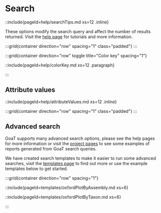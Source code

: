 # Search

::include{pageId=help/searchTips.md xs=12 .inline}

These options modify the search query and affect the number of results returned. Visit the [help page](/help) for tutorials and more information.

:::grid{container direction="row" spacing="1" class="padded"}
:::

:::grid{container direction="row" toggle title="Color key" spacing="1"}

::include{pageId=help/colorKey.md xs=12 .paragraph}

:::

## Attribute values

::include{pageId=help/attributeValues.md xs=12 .inline}

:::grid{container direction="row" spacing="1" class="padded"}
:::

## Advanced search

GoaT supports many advanced search options, please see the help pages for more information or visit the [project pages](/projects) to see some examples of reports generated from GoaT search queries.

We have created search templates to make it easier to run some advanced searches, visit the [templates page](/templates) to find out more or use the example templates below to get started.

:::grid{container direction="row" spacing="1"}

::include{pageId=templates/oxfordPlotByAssembly.md xs=6}

::include{pageId=templates/oxfordPlotByTaxon.md xs=6}

:::
